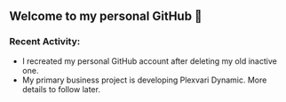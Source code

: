 ## Welcome to my personal GitHub 👋


### Recent Activity:
- I recreated my personal GitHub account after deleting my old inactive one.
- My primary business project is developing Plexvari Dynamic. More details to follow later.
